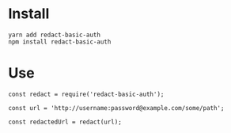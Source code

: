 # Install

	yarn add redact-basic-auth
	npm install redact-basic-auth

# Use

	const redact = require('redact-basic-auth');

	const url = 'http://username:password@example.com/some/path';

	const redactedUrl = redact(url);
